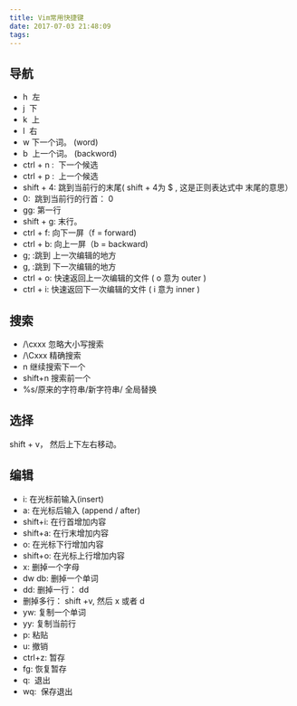 ```yaml
---
title: Vim常用快捷键
date: 2017-07-03 21:48:09
tags:
---
```

##  导航
- h  左
- j  下
- k  上
- l  右
- w 下一个词。 (word)
- b  上一个词。 (backword)
- ctrl + n :  下一个候选
- ctrl + p :  上一个候选
- shift + 4: 跳到当前行的末尾( shift + 4为 $ , 这是正则表达式中 末尾的意思）
- 0:  跳到当前行的行首： 0
- gg: 第一行
- shift + g: 末行。
- ctrl + f: 向下一屏（f = forward)
- ctrl + b: 向上一屏（b = backward)
- g; :跳到 上一次编辑的地方
- g, :跳到 下一次编辑的地方
- ctrl + o: 快速返回上一次编辑的文件 ( o 意为 outer )
- ctrl + i: 快速返回下一次编辑的文件 ( i 意为 inner )

## 搜索
- /\cxxx 忽略大小写搜索 
- /\Cxxx 精确搜索
- n 继续搜索下一个
- shift+n 搜索前一个
- %s/原来的字符串/新字符串/  全局替换 

## 选择
shift + v， 然后上下左右移动。

## 编辑
- i: 在光标前输入(insert)
- a: 在光标后输入 (append / after)
- shift+i: 在行首增加内容
- shift+a: 在行末增加内容
- o: 在光标下行增加内容
- shift+o: 在光标上行增加内容
- x: 删掉一个字母
- dw db: 删掉一个单词
- dd: 删掉一行： dd
- 删掉多行： shift +v, 然后 x 或者 d
- yw: 复制一个单词
- yy: 复制当前行
- p: 粘贴
- u: 撤销
- ctrl+z: 暂存
- fg: 恢复暂存 
- q:  退出
- wq:  保存退出
